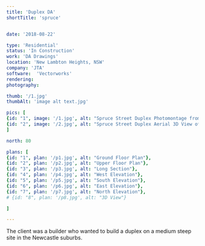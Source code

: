 ```yaml
---
title: 'Duplex DA'
shortTitle: 'spruce'


date: '2018-08-22'

type: 'Residential'
status: 'In Construction'
work: 'DA Drawings'
location: 'New Lambton Heights, NSW'
company: 'JTA'
software:  'Vectorworks'
rendering: 
photography: 

thumb: '/1.jpg'
thumbAlt: 'image alt text.jpg'

pics: [
{id: "1", image: '/1.jpg', alt: "Spruce Street Duplex Photomontage from Spruce Street", caption: Photomontage from Spruce Street},
{id: "2", image: '/2.jpg', alt: "Spruce Street Duplex Aerial 3D View of the building mass", caption: 3D view of massing}
]

north: 80

plans: [
{id: "1", plan: '/p1.jpg', alt: "Ground Floor Plan"},
{id: "2", plan: '/p2.jpg', alt: "Upper Floor Plan"},
{id: "3", plan: '/p3.jpg', alt: "Long Section"},
{id: "4", plan: '/p4.jpg', alt: "West Elevation"},
{id: "5", plan: '/p5.jpg', alt: "South Elevation"},
{id: "6", plan: '/p6.jpg', alt: "East Elevation"},
{id: "7", plan: '/p7.jpg', alt: "North Elevation"},
# {id: "8", plan: '/p8.jpg', alt: "3D View"}

]

---
```

The client was a builder who wanted to build a duplex on a medium steep site in the Newcastle suburbs.